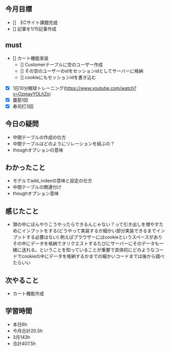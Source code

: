 
## 今月目標
- []　ECサイト課題完成
- [] 記事を1/15記事作成


## must
- [] カート機能実装
  - [] Customerテーブルに空のユーザー作成
  - [] その空のユーザーのidをセッションidとしてサーバーに格納
  - [] cookieにもセッションidを書き込む
- [x] 1日10分眼球トレーニング(https://www.youtube.com/watch?v=OzmayYOLhZs)
- [x] 腹筋1回
- [x] 寿司打3回

## 今日の疑問
- 中間テーブルの作成の仕方
- 中間テーブルはどのようにリレーションを結ぶの？
- thoughオプションの意味


## わかったこと
- モデルでadd_indexの意味と設定の仕方
- 中間テーブルの関連付け
- thoughオプション意味
  
## 感じたこと
- 頭の中にぼんやりこうやったらできるんじゃない？って引き出しを増やすためにインプットをする(どうやって実装するか細かい部分実装できるまでインプットする必要はない).例えばブラウザーにはcookieというスペースがありその中にデータを格納できリクエストするたびにサーバーにそのデータも一緒に送れる。ということを知っていることが重要で具体的にどのようなコードでcookieの中にデータを格納するかまでの細かいコードまでは後から調べたらいい
  
## 次やること
  - カート機能作成

## 学習時間
  - 本日6h
  - 今月合計20.5h
  - 3月143h
  - 合計407.5h
